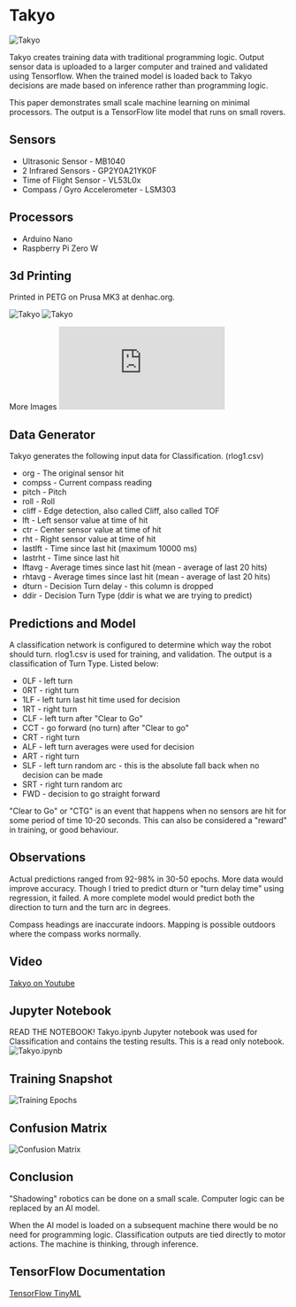 # Takyo 
![Takyo](takyo.jpg)

Takyo creates training data with traditional programming logic. Output sensor data is uploaded to a larger computer and trained and validated using Tensorflow. When the trained model is loaded back to Takyo decisions are made based on inference rather than programming logic.

This paper demonstrates small scale machine learning on minimal processors. The output is a TensorFlow lite model that runs on small rovers.

## Sensors
* Ultrasonic Sensor            - MB1040
* 2 Infrared Sensors           - GP2Y0A21YK0F
* Time of Flight Sensor        - VL53L0x
* Compass / Gyro Accelerometer - LSM303
## Processors
* Arduino Nano
* Raspberry Pi Zero W 
## 3d Printing
Printed in PETG on Prusa MK3 at denhac.org.  

![Takyo](https://github.com/zeusthedrone/Takyo/blob/main/3d_Print/front.png)
![Takyo](https://github.com/zeusthedrone/Takyo/blob/main/3d_Print/rear.png)

More Images ![Takyo](https://github.com/zeusthedrone/Takyo/blob/main/3d_Print/README.md)

## Data Generator
Takyo generates the following input data for Classification. (rlog1.csv)
* org     - The original sensor hit
* compss  - Current compass reading
* pitch   - Pitch
* roll    - Roll
* cliff   - Edge detection, also called Cliff, also called TOF
* lft     - Left sensor value at time of hit
* ctr     - Center sensor value at time of hit
* rht     - Right sensor value at time of hit
* lastlft - Time since last hit (maximum 10000 ms)
* lastrht - Time since last hit
* lftavg  - Average times since last hit (mean - average of last 20 hits)
* rhtavg  - Average times since last hit (mean - average of last 20 hits)
* dturn   - Decision Turn delay - this column is dropped 
* ddir    - Decision Turn Type (ddir is what we are trying to predict)
## Predictions and Model
A classification network is configured to determine which way the robot should turn. rlog1.csv is used for training, and validation. The output is a classification of Turn Type. Listed below:
* 0LF - left turn  
* 0RT - right turn  
* 1LF - left turn last hit time used for decision
* 1RT - right turn 
* CLF - left turn after "Clear to Go"
* CCT - go forward (no turn) after "Clear to go"
* CRT - right turn 
* ALF - left turn averages were used for decision
* ART - right turn  
* SLF - left turn random arc - this is the absolute fall back when no decision can be made
* SRT - right turn random arc
* FWD - decision to go straight forward

"Clear to Go" or "CTG" is an event that happens when no sensors are hit for some period of time 10-20 seconds. This can also be considered a "reward" in training, or good behaviour.

## Observations
Actual predictions ranged from 92-98% in 30-50 epochs. More data would improve accuracy. Though I tried to predict dturn or "turn delay time" using regression, it failed. A more complete model would predict both the direction to turn and the turn arc in degrees.

Compass headings are inaccurate indoors. Mapping is possible outdoors where the compass works normally. 

## Video
[Takyo on Youtube](https://www.youtube.com/watch?v=0TxFcdLs24w)

## Jupyter Notebook
READ THE NOTEBOOK! Takyo.ipynb Jupyter notebook was used for Classification and contains the testing results. This is a read only notebook.
![Takyo.ipynb](https://github.com/zeusthedrone/Takyo/blob/main/Takyo.ipynb)

## Training Snapshot
![Training Epochs](takyofig1.jpg)

## Confusion Matrix
![Confusion Matrix](takyofig2.jpg)

## Conclusion
"Shadowing" robotics can be done on a small scale. Computer logic can be replaced by an AI model.

When the AI model is loaded on a subsequent machine there would be no need for programming logic.
Classification outputs are tied directly to motor actions. The machine is thinking, through inference.

## TensorFlow Documentation
[TensorFlow TinyML](https://blog.tensorflow.org/2019/11/how-to-get-started-with-machine.html)









